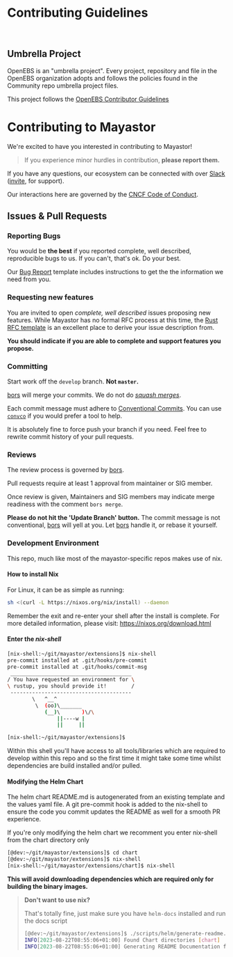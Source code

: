 # Contributing Guidelines
<BR>

## Umbrella Project
OpenEBS is an "umbrella project". Every project, repository and file in the OpenEBS organization adopts and follows the policies found in the Community repo umbrella project files.
<BR>

This project follows the [OpenEBS Contributor Guidelines](https://github.com/openebs/community/blob/HEAD/CONTRIBUTING.md)

# Contributing to Mayastor

We're excited to have you interested in contributing to Mayastor!

> If you experience minor hurdles in contribution, **please report them.**

If you have any questions, our ecosystem can be connected with over [Slack][mayastor-slack] ([invite][mayastor-slack-inviter], for support).

Our interactions here are governed by the [CNCF Code of Conduct](CODE-OF_CONDUCT.md).

## Issues & Pull Requests

### Reporting Bugs

You would be **the best** if you reported complete, well described, reproducible bugs to us. If
you can't, that's ok. Do your best.

Our [Bug Report][issue-bug-report] template includes instructions to get the the information we
need from you.

### Requesting new features

You are invited to open _complete, well described_ issues proposing new features. While Mayastor
has no formal RFC process at this time, the [Rust RFC template][rust-rfc-template] is an
excellent place to derive your issue description from.

**You should indicate if you are able to complete and support features you propose.**

### Committing

Start work off the `develop` branch. **Not `master`.**

[bors][bors] will merge your commits. We do not do [_squash merges_][squash-merges].

Each commit message must adhere to [Conventional Commits][conventional-commits]. You can use
[`convco`][tools-convco] if you would prefer a tool to help.

It is absolutely fine to force push your branch if you need. Feel free to rewrite commit history
of your pull requests.

### Reviews

The review process is governed by [bors][bors].

Pull requests require at least 1 approval from maintainer or SIG member.

Once review is given, Maintainers and SIG members may indicate merge readiness with the comment
`bors merge`.

**Please do not hit the 'Update Branch' button.** The commit message is not conventional,
[bors][bors] will yell at you. Let [bors][bors] handle it, or rebase it yourself.

### Development Environment

This repo, much like most of the mayastor-specific repos makes use of nix.

#### How to install Nix

For Linux, it can be as simple as running:
```bash
sh <(curl -L https://nixos.org/nix/install) --daemon
```
Remember the exit and re-enter your shell after the install is complete.
For more detailed information, please visit: https://nixos.org/download.html

#### Enter the *nix-shell*
```bash
[nix-shell:~/git/mayastor/extensions]$ nix-shell
pre-commit installed at .git/hooks/pre-commit
pre-commit installed at .git/hooks/commit-msg
 _______________________________________
/ You have requested an environment for \
\ rustup, you should provide it!        /
 ---------------------------------------
        \   ^__^
         \  (oo)\_______
            (__)\       )\/\
                ||----w |
                ||     ||

[nix-shell:~/git/mayastor/extensions]$
```

Within this shell you'll have access to all tools/libraries which are required to develop within this repo and so the first time it might take some time whilst dependencies are build installed and/or pulled.

#### Modifying the Helm Chart

The helm chart README.md is autogenerated from an existing template and the values yaml file.
A git pre-commit hook is added to the nix-shell to ensure the code you commit updates the README as well
for a smooth PR experience.

If you're only modifying the helm chart we recomment you enter nix-shell from the chart directory only
```bash
[@dev:~/git/mayastor/extensions]$ cd chart
[@dev:~/git/mayastor/extensions]$ nix-shell
[nix-shell:~/git/mayastor/extensions/chart]$ nix-shell
```

**This will avoid downloading dependencies which are required only for building the binary images.**

> **Don't want to use nix?**
>
> That's totally fine, just make sure you have `helm-docs` installed and run the docs script
> ```bash
> [@dev:~/git/mayastor/extensions]$ ./scripts/helm/generate-readme.sh
> INFO[2023-08-22T08:55:06+01:00] Found Chart directories [chart]
> INFO[2023-08-22T08:55:06+01:00] Generating README Documentation for chart chart
> ```

[mayastor-slack]: https://kubernetes.slack.com/messages/openebs
[mayastor-dev-slack]: https://kubernetes.slack.com/messages/openebs-dev
[mayastor-slack-inviter]: https://slack.k8s.io/
[mayastor-discord]: https://discord.gg/nhpyMeJCHE
[rust-rfc-template]: https://github.com/rust-lang/rfcs/blob/master/0000-template.md
[issue-bug-report]: https://github.com/openebs/Mayastor/issues/new?labels=new&template=bug_report.md
[bors]: https://bors.tech/
[squash-merges]: https://docs.github.com/en/github/collaborating-with-issues-and-pull-requests/about-pull-request-merges#squash-and-merge-your-pull-request-commits
[conventional-commits]: https://www.conventionalcommits.org/en/v1.0.0/
[tools-convco]: https://convco.github.io/
